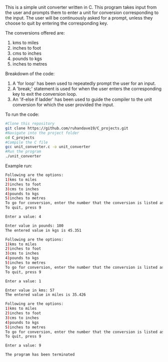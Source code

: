 This is a simple unit converter written in C. This program takes input from the user and prompts them to enter a unit for conversion corresponding to the input. The user will be continuously asked for a prompt, unless they choose to quit by entering the corresponding key.

The conversions offered are:
1) kms to miles
2) inches to foot
3) cms to inches
4) pounds to kgs
5) inches to metres

Breakdown of the code:
1) A 'for loop' has been used to repeatedly prompt the user for an input.
2) A 'break;' statement is used for when the user enters the corresponding key to exit the conversion loop.
3) An 'if-else if ladder' has been used to guide the compiler to the unit conversion for which the user provided the input.

To run the code:
```bash
#Clone this repository
git clone https://github.com/ruhandave19/C_projects.git 
#Navigate into the project folder
cd C_projects
#Compile the C file
gcc unit_converter.c -o unit_converter
#Run the program
./unit_converter
```

Example run:
```bash
Following are the options:
1)kms to miles
2)inches to foot
3)cms to inches
4)pounds to kgs
5)inches to metres
To go for conversion, enter the number that the conversion is listed as
To quit, press 9

Enter a value: 4

Enter value in pounds: 100
The entered value in kgs is 45.351

Following are the options:
1)kms to miles
2)inches to foot
3)cms to inches
4)pounds to kgs
5)inches to metres
To go for conversion, enter the number that the conversion is listed as
To quit, press 9

Enter a value: 1

Enter value in kms: 57
The entered value in miles is 35.426

Following are the options:
1)kms to miles
2)inches to foot
3)cms to inches
4)pounds to kgs
5)inches to metres
To go for conversion, enter the number that the conversion is listed as
To quit, press 9

Enter a value: 9

The program has been terminated
```

